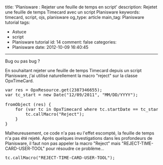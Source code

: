 title: 'Planisware : Rejeter une feuille de temps en script'
description: Rejetet une feuille de temps Timecard avec un script Planisware
keywords: timecard, script, ojs, planisware
og_type: article
main_tag: Planisware tutorial
tags:
  - Astuce
  - script
  - Planisware tutorial
id: 14
comment: false
categories:
  - Planisware
date: 2012-10-09 16:40:45
---

Bug ou pas bug ?

En souhaitant rejeter une feuille de temps Timecard depuis un script Planisware, j'ai utilisé naturellement la macro "reject" sur la classe OpxTimeCard.
<pre lang="JAVASCRIPT">var res = OpxResource.get(2387346655);
var tc_start = new Date("12/09/2011", "MM/DD/YYYY");

fromObject (res) {
    for (var tc in OpxTimecard where tc.startDate == tc_start) {
        tc.callMacro("Reject");
    }
}</pre>
Malheureusement, ce code n'a pas eu l'effet escompté, la feuille de temps n'a pas été rejeté.
Après quelques investigations dans les profondeurs de Planisware, il faut non pas appeler la macro "Reject" mais "REJECT-TIME-CARD-USER-TOOL" pour résoudre ce problème...
<!-- more -->
<pre lang="JAVASCRIPT">tc.callMacro("REJECT-TIME-CARD-USER-TOOL");</pre>